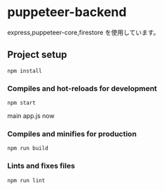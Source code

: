 # puppeteer-backend

express,puppeteer-core,firestore を使用しています。

## Project setup

```
npm install
```

### Compiles and hot-reloads for development

```
npm start
```

main app.js now

### Compiles and minifies for production

```
npm run build
```

### Lints and fixes files

```
npm run lint
```
